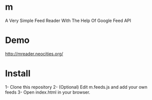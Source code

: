 m
=

A Very Simple Feed Reader With The Help Of Google Feed API 

Demo
====

http://mreader.neocities.org/

Install
=======

1- Clone this repository
2- (Optional) Edit m.feeds.js and add your own feeds
3- Open index.html in your browser.

